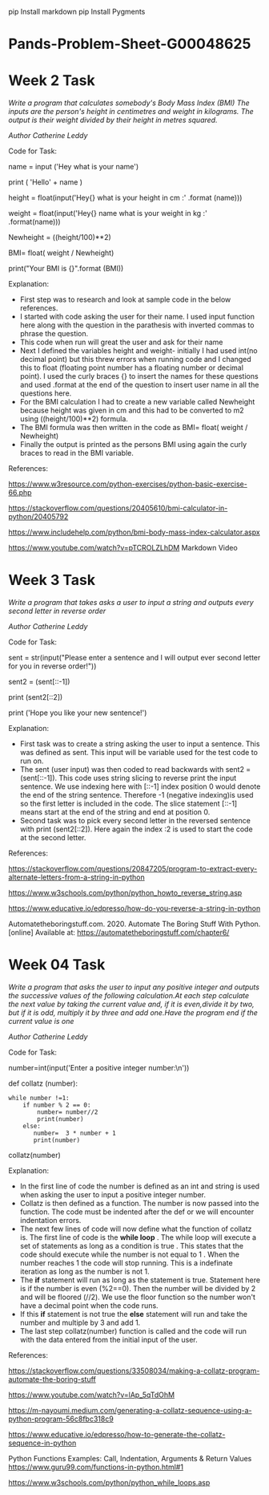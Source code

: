 pip Install markdown
pip Install Pygments


# Pands-Problem-Sheet-G00048625


# Week 2 Task

_Write a program that calculates somebody's Body Mass Index (BMI)
The inputs are the person's height in centimetres and weight in kilograms.
The output  is their weight divided by their height in metres squared._

_Author  Catherine Leddy_

Code for Task:

name = input ('Hey what is your name')

print ( 'Hello' + name )

height = float(input('Hey{} what is your height in cm :' .format (name)))

weight = float(input('Hey{} name what is your weight in kg :' .format(name)))

Newheight = ((height/100)**2)

BMI= float( weight / Newheight)

print("Your BMI is {}".format (BMI))

Explanation:


- First step was to research and look at sample code in the below references.
- I started with code asking the user for their name. I used input function here along with the question in the parathesis with inverted commas to phrase the question.
- This code when run will great the user and ask for their name
- Next I defined the variables height and weight- initially I had used int(no decimal point) but this threw errors when running code and I changed this to float (floating point number has a floating number or decimal point). I used the curly braces {} to insert the names for these questions and used .format at the end of the question to insert user name in all the questions here.
- For the BMI calculation I had to create a new variable called Newheight because height was given in cm and this had to be converted to m2 using ((height/100)**2) formula.
- The BMI formula was then written in the code as BMI= float( weight / Newheight)
- Finally the output is printed as the persons BMI using again the curly braces to read in the BMI variable.


References: 

<https://www.w3resource.com/python-exercises/python-basic-exercise-66.php>

<https://stackoverflow.com/questions/20405610/bmi-calculator-in-python/20405792>

<https://www.includehelp.com/python/bmi-body-mass-index-calculator.aspx>

<https://www.youtube.com/watch?v=pTCROLZLhDM> Markdown Video


# Week 3 Task

_Write a program that takes asks a user to input a string and outputs every second letter in reverse order_

_Author Catherine Leddy_

Code for Task:

sent = str(input("Please enter a sentence and I will output ever second letter for you in reverse order!"))

sent2 = (sent[::-1])

print (sent2[::2])

print ('Hope you like your new sentence!')

Explanation:

- First task was to  create a string asking the user to input a sentence. This was defined as sent. This input will be variable used for the test code to run on.
- The sent (user input) was then coded to  read backwards with sent2 = (sent[::-1]). This code uses string slicing to reverse print the input sentence. We use indexing here with [::-1] index position 0 would denote the end of the string sentence. Therefore -1 (negative indexing)is used so the first letter is included in the code. The slice statement [::-1] means start at the end of the string and end at position 0.
- Second task was to pick every second letter in the reversed sentence with print (sent2[::2]). Here again the index :2 is used to start the code at the second letter. 

References:

<https://stackoverflow.com/questions/20847205/program-to-extract-every-alternate-letters-from-a-string-in-python>

<https://www.w3schools.com/python/python_howto_reverse_string.asp>

<https://www.educative.io/edpresso/how-do-you-reverse-a-string-in-python>

Automatetheboringstuff.com. 2020. Automate The Boring Stuff With Python. [online] Available at: <https://automatetheboringstuff.com/chapter6/>



# Week 04 Task 


_Write a program that asks the user to input any positive integer and outputs the successive values of the following calculation.At each step calculate the next value by taking the current value and, if it is even,divide it by two, but if it is odd, multiply it by three and add one.Have the program end if the current value is one_

_Author Catherine Leddy_

Code for Task:

number=int(input('Enter a positive integer number:\n'))

def collatz (number):

    while number !=1:
        if number % 2 == 0:
            number= number//2
            print(number)
        else:
           number=  3 * number + 1
           print(number)    

collatz(number)

Explanation:

- In the first line of code the number is defined as an int and string is used when asking the user to input a positive integer number.
- Collatz is then defined as a function. The number is now passed into the function. The code must be indented after the def or we will encounter indentation errors. 
- The next  few lines of code will now define what the function of collatz is. The first line of code is the  **while loop** . The while loop will execute a set of statements as long as a condition is true . This states that  the code should execute while the number is not equal to 1 . When the number reaches 1 the code will stop running. This is a indefinate iteration as long as the number is not 1.
- The **if** statement will run as long as the statement is true. Statement here is if the number is even (%2==0). Then the number  will be divided by 2 and will be floored (//2). We use the floor function so the number won't have a decimal point when the code runs.
- If this **if** statement is not true the **else** statement will run and take the number and multiple by 3 and add 1.
- The last step collatz(number) function is  called  and the code will run with the data entered from the initial input of the user.
  
References:

<https://stackoverflow.com/questions/33508034/making-a-collatz-program-automate-the-boring-stuff>

<https://www.youtube.com/watch?v=lAp_5qTdOhM>

<https://m-nayoumi.medium.com/generating-a-collatz-sequence-using-a-python-program-56c8fbc318c9>

<https://www.educative.io/edpresso/how-to-generate-the-collatz-sequence-in-python>

Python Functions Examples: Call, Indentation, Arguments & Return Values <https://www.guru99.com/functions-in-python.html#1>

<https://www.w3schools.com/python/python_while_loops.asp>






